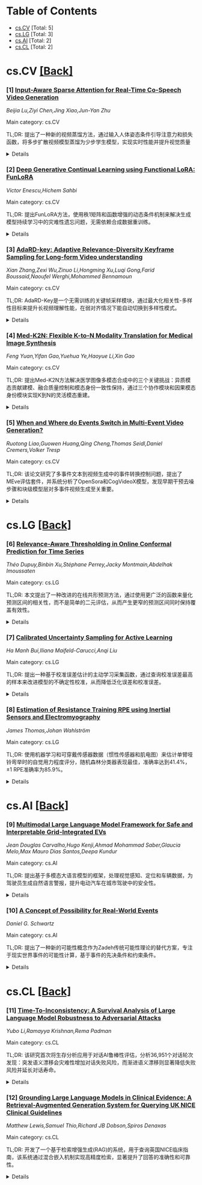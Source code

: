 <div id=toc></div>

# Table of Contents

- [cs.CV](#cs.CV) [Total: 5]
- [cs.LG](#cs.LG) [Total: 3]
- [cs.AI](#cs.AI) [Total: 2]
- [cs.CL](#cs.CL) [Total: 2]


<div id='cs.CV'></div>

# cs.CV [[Back]](#toc)

### [1] [Input-Aware Sparse Attention for Real-Time Co-Speech Video Generation](https://arxiv.org/abs/2510.02617)
*Beijia Lu,Ziyi Chen,Jing Xiao,Jun-Yan Zhu*

Main category: cs.CV

TL;DR: 提出了一种新的视频蒸馏方法，通过输入人体姿态条件引导注意力和损失函数，将多步扩散视频模型蒸馏为少步学生模型，实现实时性能并提升视觉质量


<details>
  <summary>Details</summary>
Motivation: 现有基于扩散的方法由于大量去噪步骤和昂贵的注意力机制导致速度缓慢，无法实现实时部署

Method: 利用输入人体姿态关键点的准确对应关系来引导注意力到相关区域，提出输入感知稀疏注意力和输入感知蒸馏损失

Result: 实现了实时性能，相比最近的音频驱动和输入驱动方法，视觉质量得到改善

Conclusion: 通过整合输入感知稀疏注意力和蒸馏损失，在保持视觉质量的同时显著提升了推理效率

Abstract: Diffusion models can synthesize realistic co-speech video from audio for
various applications, such as video creation and virtual agents. However,
existing diffusion-based methods are slow due to numerous denoising steps and
costly attention mechanisms, preventing real-time deployment. In this work, we
distill a many-step diffusion video model into a few-step student model.
Unfortunately, directly applying recent diffusion distillation methods degrades
video quality and falls short of real-time performance. To address these
issues, our new video distillation method leverages input human pose
conditioning for both attention and loss functions. We first propose using
accurate correspondence between input human pose keypoints to guide attention
to relevant regions, such as the speaker's face, hands, and upper body. This
input-aware sparse attention reduces redundant computations and strengthens
temporal correspondences of body parts, improving inference efficiency and
motion coherence. To further enhance visual quality, we introduce an
input-aware distillation loss that improves lip synchronization and hand motion
realism. By integrating our input-aware sparse attention and distillation loss,
our method achieves real-time performance with improved visual quality compared
to recent audio-driven and input-driven methods. We also conduct extensive
experiments showing the effectiveness of our algorithmic design choices.

</details>


### [2] [Deep Generative Continual Learning using Functional LoRA: FunLoRA](https://arxiv.org/abs/2510.02631)
*Victor Enescu,Hichem Sahbi*

Main category: cs.CV

TL;DR: 提出FunLoRA方法，使用秩1矩阵和函数增强的动态条件机制来解决生成模型持续学习中的灾难性遗忘问题，无需依赖合成数据重训练。


<details>
  <summary>Details</summary>
Motivation: 解决深度生成模型持续学习中的两个关键问题：训练时间随任务增加而不可控，以及依赖合成数据导致性能长期退化。

Method: 设计基于低秩适应(LoRA)的新型条件机制，专门使用秩1矩阵，通过精心选择的函数增强重参数化矩阵的秩，称为FunLoRA。

Result: 在从头训练的流匹配模型中，FunLoRA超越了基于扩散模型的最先进方法，达到更高的分类准确率，同时只需要一小部分内存成本和采样时间。

Conclusion: FunLoRA通过动态条件机制保证生成模型避免灾难性遗忘，只需在当前任务数据上训练，实现了参数高效微调。

Abstract: Continual adaptation of deep generative models holds tremendous potential and
critical importance, given their rapid and expanding usage in text and vision
based applications. Incremental training, however, remains highly challenging
due to catastrophic forgetting phenomenon, which makes it difficult for neural
networks to effectively incorporate new knowledge. A common strategy consists
in retraining the generative model on its own synthetic data in order to
mitigate forgetting. Yet, such an approach faces two major limitations: (i) the
continually increasing training time eventually becomes intractable, and (ii)
reliance on synthetic data inevitably leads to long-term performance
degradation, since synthetic samples lack the richness of real training data.
In this paper, we attenuate these issues by designing a novel and more
expressive conditioning mechanism for generative models based on low rank
adaptation (LoRA), that exclusively employs rank 1 matrices, whose
reparametrized matrix rank is functionally increased using carefully selected
functions -- and dubbed functional LoRA: FunLoRA. Using this dynamic
conditioning, the generative model is guaranteed to avoid catastrophic
forgetting and needs only to be trained on data from the current task.
Extensive experiments using flow-matching based models trained from scratch,
showcase that our proposed parameter-efficient fine-tuning (PEFT) method
surpasses prior state-of-the-art results based on diffusion models, reaching
higher classification accuracy scores, while only requiring a fraction of the
memory cost and sampling time.

</details>


### [3] [AdaRD-key: Adaptive Relevance-Diversity Keyframe Sampling for Long-form Video understanding](https://arxiv.org/abs/2510.02778)
*Xian Zhang,Zexi Wu,Zinuo Li,Hongming Xu,Luqi Gong,Farid Boussaid,Naoufel Werghi,Mohammed Bennamoun*

Main category: cs.CV

TL;DR: AdaRD-Key是一个无需训练的关键帧采样模块，通过最大化相关性-多样性目标来提升长视频理解性能，在弱对齐情况下能自动切换到多样性模式。


<details>
  <summary>Details</summary>
Motivation: 当前多模态大语言模型依赖均匀采样会忽略关键时刻，而现有关键帧选择方法要么采用严格的时间间隔错过细粒度线索，要么只关注视觉多样性而忽略查询相关性。

Method: 提出统一的相关性-多样性最大体积目标，结合查询条件相关性评分和对数行列式多样性组件，并采用轻量级相关性感知门控机制处理弱对齐情况。

Result: 在LongVideoBench和Video-MME上的广泛实验展示了最先进的性能，特别是在长视频上表现优异，且计算高效，可在单个GPU上实时运行。

Conclusion: AdaRD-Key是一个无需训练、即插即用的高效关键帧采样方法，能显著提升长视频理解能力，解决了现有方法的局限性。

Abstract: Understanding long-form videos remains a significant challenge for
vision--language models (VLMs) due to their extensive temporal length and high
information density. Most current multimodal large language models (MLLMs) rely
on uniform sampling, which often overlooks critical moments, leading to
incorrect responses to queries. In parallel, many keyframe selection approaches
impose rigid temporal spacing: once a frame is chosen, an exclusion window
suppresses adjacent timestamps to reduce redundancy. While effective at
limiting overlap, this strategy frequently misses short, fine-grained cues near
important events. Other methods instead emphasize visual diversity but neglect
query relevance. We propose AdaRD-Key, a training-free keyframe sampling module
for query-driven long-form video understanding. AdaRD-Key maximizes a unified
Relevance--Diversity Max-Volume (RD-MV) objective, combining a
query-conditioned relevance score with a log-determinant diversity component to
yield informative yet non-redundant frames. To handle broad queries with weak
alignment to the video, AdaRD-Key employs a lightweight relevance-aware gating
mechanism; when the relevance distribution indicates weak alignment, the method
seamlessly shifts into a diversity-only mode, enhancing coverage without
additional supervision. Our pipeline is training-free, computationally
efficient (running in real time on a single GPU), and compatible with existing
VLMs in a plug-and-play manner. Extensive experiments on LongVideoBench and
Video-MME demonstrate state-of-the-art performance, particularly on long-form
videos. Code available at https://github.com/Xian867/AdaRD-Key.

</details>


### [4] [Med-K2N: Flexible K-to-N Modality Translation for Medical Image Synthesis](https://arxiv.org/abs/2510.02815)
*Feng Yuan,Yifan Gao,Yuehua Ye,Haoyue Li,Xin Gao*

Main category: cs.CV

TL;DR: 提出Med-K2N方法解决医学图像多模态合成中的三个关键挑战：异质模态贡献建模、融合质量控制和模态身份一致性保持，通过三个协作模块和因果模态身份模块实现K到N的灵活模态重建。


<details>
  <summary>Details</summary>
Motivation: 临床诊断需要灵活的多模态重建能力，但面临三个挑战：不同模态对目标任务的异质贡献如何建模？如何控制融合质量防止噪声信息退化？如何在多输出生成中保持模态身份一致性？

Method: 将多模态医学数据视为序列帧，设计三个协作模块：PreWeightNet进行全局贡献评估，ThresholdNet进行自适应过滤，EffiWeightNet计算有效权重；同时提出因果模态身份模块(CMIM)通过视觉语言建模建立生成图像与目标模态描述间的因果约束。

Result: 在多个基准测试中，Med-K2N显著优于现有最先进方法。

Conclusion: 所提出的Med-K2N方法通过渐进增强和因果约束机制，有效解决了医学图像多模态合成中的关键挑战，为临床诊断提供了更灵活的模态重建能力。

Abstract: Cross-modal medical image synthesis research focuses on reconstructing
missing imaging modalities from available ones to support clinical diagnosis.
Driven by clinical necessities for flexible modality reconstruction, we explore
K to N medical generation, where three critical challenges emerge: How can we
model the heterogeneous contributions of different modalities to various target
tasks? How can we ensure fusion quality control to prevent degradation from
noisy information? How can we maintain modality identity consistency in
multi-output generation? Driven by these clinical necessities, and drawing
inspiration from SAM2's sequential frame paradigm and clinicians' progressive
workflow of incrementally adding and selectively integrating multi-modal
information, we treat multi-modal medical data as sequential frames with
quality-driven selection mechanisms. Our key idea is to "learn" adaptive
weights for each modality-task pair and "memorize" beneficial fusion patterns
through progressive enhancement. To achieve this, we design three collaborative
modules: PreWeightNet for global contribution assessment, ThresholdNet for
adaptive filtering, and EffiWeightNet for effective weight computation.
Meanwhile, to maintain modality identity consistency, we propose the Causal
Modality Identity Module (CMIM) that establishes causal constraints between
generated images and target modality descriptions using vision-language
modeling. Extensive experimental results demonstrate that our proposed Med-K2N
outperforms state-of-the-art methods by significant margins on multiple
benchmarks. Source code is available.

</details>


### [5] [When and Where do Events Switch in Multi-Event Video Generation?](https://arxiv.org/abs/2510.03049)
*Ruotong Liao,Guowen Huang,Qing Cheng,Thomas Seidl,Daniel Cremers,Volker Tresp*

Main category: cs.CV

TL;DR: 该论文研究了多事件文本到视频生成中的事件转换控制问题，提出了MEve评估套件，并系统分析了OpenSora和CogVideoX模型，发现早期干预去噪步骤和块级模型层对多事件视频生成至关重要。


<details>
  <summary>Details</summary>
Motivation: 现有方法在扩展到多事件生成时忽略了事件转换的内在因素，本文旨在回答多事件提示何时何地控制事件转换这一核心问题。

Method: 引入MEve自建提示套件评估多事件文本到视频生成，对OpenSora和CogVideoX两个代表性模型家族进行系统研究。

Result: 广泛实验证明了在去噪步骤早期干预和块级模型层的重要性，揭示了多事件视频生成的关键因素。

Conclusion: 该研究突出了未来模型中多事件调节的可能性，为多事件文本到视频生成提供了重要见解。

Abstract: Text-to-video (T2V) generation has surged in response to challenging
questions, especially when a long video must depict multiple sequential events
with temporal coherence and controllable content. Existing methods that extend
to multi-event generation omit an inspection of the intrinsic factor in event
shifting. The paper aims to answer the central question: When and where
multi-event prompts control event transition during T2V generation. This work
introduces MEve, a self-curated prompt suite for evaluating multi-event
text-to-video (T2V) generation, and conducts a systematic study of two
representative model families, i.e., OpenSora and CogVideoX. Extensive
experiments demonstrate the importance of early intervention in denoising steps
and block-wise model layers, revealing the essential factor for multi-event
video generation and highlighting the possibilities for multi-event
conditioning in future models.

</details>


<div id='cs.LG'></div>

# cs.LG [[Back]](#toc)

### [6] [Relevance-Aware Thresholding in Online Conformal Prediction for Time Series](https://arxiv.org/abs/2510.02809)
*Théo Dupuy,Binbin Xu,Stéphane Perrey,Jacky Montmain,Abdelhak Imoussaten*

Main category: cs.LG

TL;DR: 本文提出了一种改进的在线共形预测方法，通过使用更广泛的函数来量化预测区间的相关性，而不是简单的二元评估，从而产生更窄的预测区间同时保持覆盖有效性。


<details>
  <summary>Details</summary>
Motivation: 现有的在线共形预测方法在阈值更新步骤中只关注预测区间的有效性（真实值是否在区间内），而忽略了区间的相关性。本文旨在利用这个被忽视的方面来改进方法。

Method: 提出在阈值更新步骤中用更广泛的函数类替代二元评估（内部/外部），这些函数使用真实值来量化预测区间的相关性，有助于防止阈值突变，可能产生更窄的预测区间。

Result: 在真实世界数据集上的实验结果表明，这些函数能够产生比现有OCP方法更紧的区间，同时保持覆盖有效性。

Conclusion: 通过量化预测区间相关性的函数来增强阈值更新步骤，可以产生更窄的预测区间，同时维持覆盖保证，改进了在线共形预测方法的性能。

Abstract: Uncertainty quantification has received considerable interest in recent works
in Machine Learning. In particular, Conformal Prediction (CP) gains ground in
this field. For the case of time series, Online Conformal Prediction (OCP)
becomes an option to address the problem of data distribution shift over time.
Indeed, the idea of OCP is to update a threshold of some quantity (whether the
miscoverage level or the quantile) based on the distribution observation. To
evaluate the performance of OCP methods, two key aspects are typically
considered: the coverage validity and the prediction interval width
minimization. Recently, new OCP methods have emerged, offering long-run
coverage guarantees and producing more informative intervals. However, during
the threshold update step, most of these methods focus solely on the validity
of the prediction intervals~--~that is, whether the ground truth falls inside
or outside the interval~--~without accounting for their relevance. In this
paper, we aim to leverage this overlooked aspect. Specifically, we propose
enhancing the threshold update step by replacing the binary evaluation
(inside/outside) with a broader class of functions that quantify the relevance
of the prediction interval using the ground truth. This approach helps prevent
abrupt threshold changes, potentially resulting in narrower prediction
intervals. Indeed, experimental results on real-world datasets suggest that
these functions can produce tighter intervals compared to existing OCP methods
while maintaining coverage validity.

</details>


### [7] [Calibrated Uncertainty Sampling for Active Learning](https://arxiv.org/abs/2510.03162)
*Ha Manh Bui,Iliana Maifeld-Carucci,Anqi Liu*

Main category: cs.LG

TL;DR: 提出一种基于校准误差估计的主动学习采集函数，通过查询校准误差最高的样本来改进模型的不确定性校准，从而降低泛化误差和校准误差。


<details>
  <summary>Details</summary>
Motivation: 传统基于不确定性的主动学习方法在深度神经网络中效果不佳，因为模型的不确定性通常未校准，这会影响采集函数的有效性，导致泛化性能差和校准误差高。

Method: 提出新的采集函数，在利用DNN不确定性之前先估计校准误差并查询校准误差最高的样本。使用核校准误差估计器处理协变量偏移，并理论证明该方法能保证未标注池和测试数据上的校准误差有界。

Result: 实验表明，该方法在池式主动学习设置中优于其他采集函数基线，具有更低的校准误差和泛化误差。

Conclusion: 通过主动学习校准误差高的样本可以有效改进模型的不确定性校准，从而提升模型的泛化性能和校准性能。

Abstract: We study the problem of actively learning a classifier with a low calibration
error. One of the most popular Acquisition Functions (AFs) in pool-based Active
Learning (AL) is querying by the model's uncertainty. However, we recognize
that an uncalibrated uncertainty model on the unlabeled pool may significantly
affect the AF effectiveness, leading to sub-optimal generalization and high
calibration error on unseen data. Deep Neural Networks (DNNs) make it even
worse as the model uncertainty from DNN is usually uncalibrated. Therefore, we
propose a new AF by estimating calibration errors and query samples with the
highest calibration error before leveraging DNN uncertainty. Specifically, we
utilize a kernel calibration error estimator under the covariate shift and
formally show that AL with this AF eventually leads to a bounded calibration
error on the unlabeled pool and unseen test data. Empirically, our proposed
method surpasses other AF baselines by having a lower calibration and
generalization error across pool-based AL settings.

</details>


### [8] [Estimation of Resistance Training RPE using Inertial Sensors and Electromyography](https://arxiv.org/abs/2510.03197)
*James Thomas,Johan Wahlström*

Main category: cs.LG

TL;DR: 使用机器学习和可穿戴传感器数据（惯性传感器和肌电图）来估计单臂哑铃弯举时的自觉用力程度评分，随机森林分类器表现最佳，准确率达到41.4%，±1 RPE准确率为85.9%。


<details>
  <summary>Details</summary>
Motivation: 准确估计自觉用力程度评分可以增强抗阻训练，通过个性化反馈和预防伤害来改善训练效果。

Method: 收集了69组超过1000次重复的自定义数据集，使用可穿戴惯性传感器和肌电图传感器数据，提取统计特征训练机器学习模型。

Result: 随机森林分类器表现最好，精确准确率为41.4%，±1 RPE准确率为85.9%。肌电图数据的加入略微提高了模型准确性，但受到数据质量和放置敏感性的限制。离心重复时间是最强的RPE预测因子。

Conclusion: 研究证明了基于可穿戴传感器的RPE估计的可行性，并指出了提高模型泛化能力的关键挑战。

Abstract: Accurate estimation of rating of perceived exertion (RPE) can enhance
resistance training through personalized feedback and injury prevention. This
study investigates the application of machine learning models to estimate RPE
during single-arm dumbbell bicep curls, using data from wearable inertial and
electromyography (EMG) sensors. A custom dataset of 69 sets and over 1000
repetitions was collected, with statistical features extracted for model
training. Among the models evaluated, a random forest classifier achieved the
highest performance, with 41.4% exact accuracy and 85.9% $\pm1$ RPE accuracy.
While the inclusion of EMG data slightly improved model accuracy over inertial
sensors alone, its utility may have been limited by factors such as data
quality and placement sensitivity. Feature analysis highlighted eccentric
repetition time as the strongest RPE predictor. The results demonstrate the
feasibility of wearable-sensor-based RPE estimation and identify key challenges
for improving model generalizability.

</details>


<div id='cs.AI'></div>

# cs.AI [[Back]](#toc)

### [9] [Multimodal Large Language Model Framework for Safe and Interpretable Grid-Integrated EVs](https://arxiv.org/abs/2510.02592)
*Jean Douglas Carvalho,Hugo Kenji,Ahmad Mohammad Saber,Glaucia Melo,Max Mauro Dias Santos,Deepa Kundur*

Main category: cs.AI

TL;DR: 提出基于多模态大语言模型的框架，处理视觉感知、定位和车辆数据，为驾驶员生成自然语言警报，提升电动汽车在城市驾驶中的安全性。


<details>
  <summary>Details</summary>
Motivation: 电动汽车与智能电网的集成需要确保驾驶员、车辆与环境之间安全可解释的交互，但目前缺乏有效的多模态数据处理和自然语言警报生成方法。

Method: 结合YOLOv8视觉感知、地理编码定位和CAN总线遥测数据，使用多模态大语言模型处理传感器数据并生成自然语言驾驶员警报。

Result: 使用真实世界数据验证，框架能有效生成针对行人、自行车和其他车辆接近等关键情境的上下文感知警报。

Conclusion: 大语言模型在电动出行中具有作为辅助工具的潜力，通过可扩展的车队协调、电动汽车负载预测和交通感知能源规划，同时惠及交通系统和电网。

Abstract: The integration of electric vehicles (EVs) into smart grids presents unique
opportunities to enhance both transportation systems and energy networks.
However, ensuring safe and interpretable interactions between drivers,
vehicles, and the surrounding environment remains a critical challenge. This
paper presents a multi-modal large language model (LLM)-based framework to
process multimodal sensor data - such as object detection, semantic
segmentation, and vehicular telemetry - and generate natural-language alerts
for drivers. The framework is validated using real-world data collected from
instrumented vehicles driving on urban roads, ensuring its applicability to
real-world scenarios. By combining visual perception (YOLOv8), geocoded
positioning, and CAN bus telemetry, the framework bridges raw sensor data and
driver comprehension, enabling safer and more informed decision-making in urban
driving scenarios. Case studies using real data demonstrate the framework's
effectiveness in generating context-aware alerts for critical situations, such
as proximity to pedestrians, cyclists, and other vehicles. This paper
highlights the potential of LLMs as assistive tools in e-mobility, benefiting
both transportation systems and electric networks by enabling scalable fleet
coordination, EV load forecasting, and traffic-aware energy planning.
  Index Terms - Electric vehicles, visual perception, large language models,
YOLOv8, semantic segmentation, CAN bus, prompt engineering, smart grid.

</details>


### [10] [A Concept of Possibility for Real-World Events](https://arxiv.org/abs/2510.02655)
*Daniel G. Schwartz*

Main category: cs.AI

TL;DR: 提出了一种新的可能性概念作为Zadeh传统可能性理论的替代方案，专注于现实世界事件的可能性计算，基于事件的先决条件和约束条件。


<details>
  <summary>Details</summary>
Motivation: 替代1978年Zadeh提出的标准可能性概念，专注于现实事件的可能性评估，特别适用于规划问题。

Method: 将事件视为具有促成其发生的先决条件和阻碍其发生的约束条件，可能性计算基于先决条件成立概率和约束条件不成立概率的函数。

Result: 开发了一种新的可能性理论，可用于规划问题中评估不同计划的可行性，通过车辆路线规划示例进行了说明。

Conclusion: 这种可能性模型可能正确捕捉了人类关于计划推理的正常思维方式，并具有未来应用的潜力。

Abstract: This paper offers a new concept of {\it possibility} as an alternative to the
now-a-days standard concept originally introduced by L.A. Zadeh in 1978. This
new version was inspired by the original but, formally, has nothing in common
with it other than that they both adopt the {\L}ukasiewicz multivalent
interpretation of the logical connectives. Moreover, rather than seeking to
provide a general notion of possibility, this focuses specifically on the
possibility of a real-world event. An event is viewed as having prerequisites
that enable its occurrence and constraints that may impede its occurrence, and
the possibility of the event is computed as a function of the probabilities
that the prerequisites hold and the constraints do not. This version of
possibility might appropriately be applied to problems of planning. When there
are multiple plans available for achieving a goal, this theory can be used to
determine which plan is most possible, i.e., easiest or most feasible to
complete. It is speculated that this model of reasoning correctly captures
normal human reasoning about plans. The theory is elaborated and an
illustrative example for vehicle route planning is provided. There is also a
suggestion of potential future applications.

</details>


<div id='cs.CL'></div>

# cs.CL [[Back]](#toc)

### [11] [Time-To-Inconsistency: A Survival Analysis of Large Language Model Robustness to Adversarial Attacks](https://arxiv.org/abs/2510.02712)
*Yubo Li,Ramayya Krishnan,Rema Padman*

Main category: cs.CL

TL;DR: 该研究首次将生存分析应用于对话AI鲁棒性评估，分析36,951个对话轮次发现：突发语义漂移会灾难性增加对话失败风险，而渐进语义漂移则显著降低失败风险并延长对话寿命。


<details>
  <summary>Details</summary>
Motivation: 现有评估框架主要关注静态基准和单轮评估，无法捕捉真实对话中的时间动态退化特征，需要新的方法来理解LLM在多轮对话中的鲁棒性。

Method: 采用生存分析框架，包括Cox比例风险模型、加速失效时间模型和随机生存森林方法，对9个最先进LLM的对话数据进行建模，将失败视为时间到事件的过程。

Result: AFT交互模型表现最佳，具有优异的区分度和校准能力。研究发现突发语义漂移会急剧增加对话失败风险，而渐进语义漂移则具有保护作用，能显著延长对话持续时间。

Conclusion: 生存分析是评估LLM鲁棒性的强大范式，为设计弹性对话代理提供了具体见解，并挑战了对话AI系统中语义一致性必要性的普遍假设。

Abstract: Large Language Models (LLMs) have revolutionized conversational AI, yet their
robustness in extended multi-turn dialogues remains poorly understood. Existing
evaluation frameworks focus on static benchmarks and single-turn assessments,
failing to capture the temporal dynamics of conversational degradation that
characterize real-world interactions. In this work, we present the first
comprehensive survival analysis of conversational AI robustness, analyzing
36,951 conversation turns across 9 state-of-the-art LLMs to model failure as a
time-to-event process. Our survival modeling framework-employing Cox
proportional hazards, Accelerated Failure Time, and Random Survival Forest
approaches-reveals extraordinary temporal dynamics. We find that abrupt,
prompt-to-prompt(P2P) semantic drift is catastrophic, dramatically increasing
the hazard of conversational failure. In stark contrast, gradual, cumulative
drift is highly protective, vastly reducing the failure hazard and enabling
significantly longer dialogues. AFT models with interactions demonstrate
superior performance, achieving excellent discrimination and exceptional
calibration. These findings establish survival analysis as a powerful paradigm
for evaluating LLM robustness, offer concrete insights for designing resilient
conversational agents, and challenge prevailing assumptions about the necessity
of semantic consistency in conversational AI Systems.

</details>


### [12] [Grounding Large Language Models in Clinical Evidence: A Retrieval-Augmented Generation System for Querying UK NICE Clinical Guidelines](https://arxiv.org/abs/2510.02967)
*Matthew Lewis,Samuel Thio,Richard JB Dobson,Spiros Denaxas*

Main category: cs.CL

TL;DR: 开发了一个基于检索增强生成(RAG)的系统，用于查询英国NICE临床指南，该系统通过混合嵌入机制实现高精度检索，显著提升了回答的准确性和可靠性。


<details>
  <summary>Details</summary>
Motivation: NICE临床指南篇幅冗长、数量庞大，在时间紧迫的医疗环境中难以有效利用，需要开发能够快速提供精确信息的自然语言查询系统。

Method: 采用检索增强生成(RAG)架构，结合混合嵌入机制，从10,195个文本块中检索相关信息，使用LLMs生成回答。

Result: 系统检索性能优异：平均倒数排名0.814，首块召回率81%，前10块召回率99.1%；RAG增强模型在忠实度方面提升64.7个百分点至99.5%，显著优于医疗专用模型Meditron3-8B(43%)。

Conclusion: RAG是医疗领域应用生成式AI的有效、可靠且可扩展的方法，能够以成本效益高的方式提供医疗指南访问。

Abstract: This paper presents the development and evaluation of a Retrieval-Augmented
Generation (RAG) system for querying the United Kingdom's National Institute
for Health and Care Excellence (NICE) clinical guidelines using Large Language
Models (LLMs). The extensive length and volume of these guidelines can impede
their utilisation within a time-constrained healthcare system, a challenge this
project addresses through the creation of a system capable of providing users
with precisely matched information in response to natural language queries. The
system's retrieval architecture, composed of a hybrid embedding mechanism, was
evaluated against a database of 10,195 text chunks derived from three hundred
guidelines. It demonstrates high performance, with a Mean Reciprocal Rank (MRR)
of 0.814, a Recall of 81% at the first chunk and of 99.1% within the top ten
retrieved chunks, when evaluated on 7901 queries.
  The most significant impact of the RAG system was observed during the
generation phase. When evaluated on a manually curated dataset of seventy
question-answer pairs, RAG-enhanced models showed substantial gains in
performance. Faithfulness, the measure of whether an answer is supported by the
source text, was increased by 64.7 percentage points to 99.5% for the
RAG-enhanced O4-Mini model and significantly outperformed the medical-focused
Meditron3-8B LLM, which scored 43%. This, combined with a perfect Context
Precision score of 1 for all RAG-enhanced models, confirms the system's ability
to prevent information fabrication by grounding its answers in relevant source
material. This study thus establishes RAG as an effective, reliable, and
scalable approach for applying generative AI in healthcare, enabling
cost-effective access to medical guidelines.

</details>
